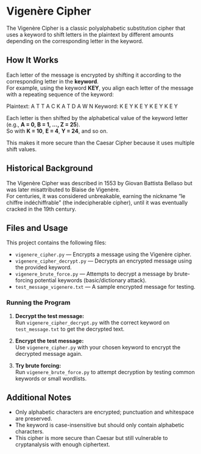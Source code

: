 # Vigenère Cipher

The Vigenère Cipher is a classic polyalphabetic substitution cipher that uses a keyword to shift letters in the plaintext by different amounts depending on the corresponding letter in the keyword.

## How It Works

Each letter of the message is encrypted by shifting it according to the corresponding letter in the **keyword**.  
For example, using the keyword **KEY**, you align each letter of the message with a repeating sequence of the keyword:

Plaintext: A T T A C K A T D A W N 
Keyword: K E Y K E Y K E Y K E Y


Each letter is then shifted by the alphabetical value of the keyword letter (e.g., **A = 0, B = 1, ..., Z = 25**).  
So with **K = 10**, **E = 4**, **Y = 24**, and so on.

This makes it more secure than the Caesar Cipher because it uses multiple shift values.

## Historical Background

The Vigenère Cipher was described in 1553 by Giovan Battista Bellaso but was later misattributed to Blaise de Vigenère.  
For centuries, it was considered unbreakable, earning the nickname “le chiffre indéchiffrable” (the indecipherable cipher), until it was eventually cracked in the 19th century.

## Files and Usage

This project contains the following files:

- `vigenere_cipher.py` — Encrypts a message using the Vigenère cipher.
- `vigenere_cipher_decrypt.py` — Decrypts an encrypted message using the provided keyword.
- `vigenere_brute_force.py` — Attempts to decrypt a message by brute-forcing potential keywords (basic/dictionary attack).
- `test_message_vigenere.txt` — A sample encrypted message for testing.

### Running the Program

1. **Decrypt the test message:**  
   Run `vigenere_cipher_decrypt.py` with the correct keyword on `test_message.txt` to get the decrypted text.

2. **Encrypt the test message:**  
   Use `vigenere_cipher.py` with your chosen keyword to encrypt the decrypted message again.

3. **Try brute forcing:**  
   Run `vigenere_brute_force.py` to attempt decryption by testing common keywords or small wordlists.

## Additional Notes

- Only alphabetic characters are encrypted; punctuation and whitespace are preserved.
- The keyword is case-insensitive but should only contain alphabetic characters.
- This cipher is more secure than Caesar but still vulnerable to cryptanalysis with enough ciphertext.
